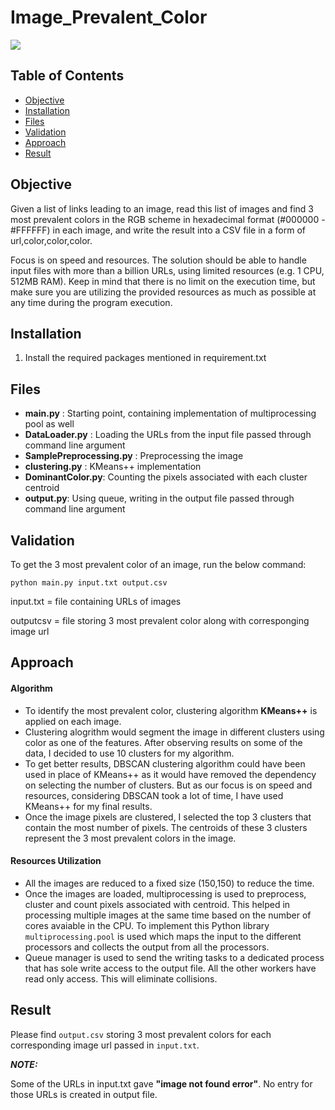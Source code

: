 # Image_Prevalent_Color
![](https://img.shields.io/badge/python-3.5-green.svg?style=flat)

## Table of Contents

- [Objective](#objective)
- [Installation](#installation)
- [Files](#files)
- [Validation](#validation)
- [Approach](#approach)
- [Result](#result)

## Objective

Given a list of links leading to an image, read this list of images and find 3 most prevalent colors in the RGB scheme in hexadecimal format (#000000 - #FFFFFF) in each image, and write the result into a CSV file in a form of url,color,color,color.

Focus is on speed and resources. The solution should be able to handle input files with more than a billion URLs, using limited resources (e.g. 1 CPU, 512MB RAM). Keep in mind that there is no limit on the execution time, but make sure you are utilizing the provided resources as much as possible at any time during the program execution.

## Installation
1. Install the required packages mentioned in requirement.txt

## Files
- **main.py** : Starting point, containing implementation of multiprocessing pool as well
- **DataLoader.py** : Loading the URLs from the input file passed through command line argument
- **SamplePreprocessing.py** : Preprocessing the image
- **clustering.py** : KMeans++ implementation
- **DominantColor.py**: Counting the pixels associated with each cluster centroid
- **output.py**: Using queue, writing in the output file passed through command line argument 

## Validation

To get the 3 most prevalent color of an image, run the below command:

```console
python main.py input.txt output.csv
```

input.txt = file containing URLs of images 

outputcsv = file storing 3 most prevalent color along with corresponging image url

## Approach

#### Algorithm

- To identify the most prevalent color, clustering algorithm **KMeans++** is applied on each image. 
- Clustering alogrithm would segment the image in different clusters using color as one of the features. After observing results on some of the data, I decided to use 10 clusters for my algorithm.
- To get better results, DBSCAN clustering algorithm could have been used in place of KMeans++ as it would have removed the dependency on selecting the number of clusters. But as our focus is on speed and resources, considering DBSCAN took a lot of time, I have used KMeans++ for my final results.
 - Once the image pixels are clustered, I selected the top 3 clusters that contain the most number of pixels. The centroids of these 3 clusters represent the 3 most prevalent colors in the image.

#### Resources Utilization

- All the images are reduced to a fixed size (150,150) to reduce the time.
- Once the images are loaded, multiprocessing is used to preprocess, cluster and count pixels associated with centroid. This helped in processing multiple images at the same time based on the number of cores avaiable in the CPU. To implement this Python library `multiprocessing.pool` is used which maps the input to the different processors and collects the output from all the processors.
- Queue manager is used to send the writing tasks to a dedicated process that has sole write access to the output file. All the other workers have read only access. This will eliminate collisions.

## Result

Please find `output.csv` storing 3 most prevalent colors for each corresponding image url passed in `input.txt`.


**_NOTE:_**

Some of the URLs in input.txt gave **"image not found error"**. No entry for those URLs is created in output file.



